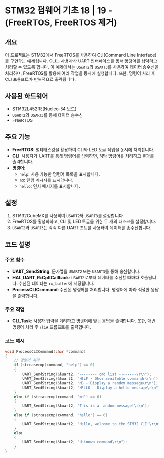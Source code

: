 # STM32 펌웨어 기초 18 | 19 -(FreeRTOS, FreeRTOS 제거)

## 개요
이 프로젝트는 STM32에서 FreeRTOS를 사용하여 CLI(Command Line Interface)를 구현하는 예제입니다. CLI는 사용자가 UART 인터페이스를 통해 명령어를 입력하고 처리할 수 있도록 합니다. 이 예제에서는 `USART2`와 `USART3`를 사용하여 데이터 송수신을 처리하며, FreeRTOS를 활용해 여러 작업을 동시에 실행합니다. 또한, 명령어 처리 후 CLI 프롬프트가 반복적으로 출력됩니다.

## 사용된 하드웨어
- STM32L452RE(Nucleo-64 보드)
- `USART2`와 `USART3`를 통해 데이터 송수신
- FreeRTOS

## 주요 기능
- **FreeRTOS**: 멀티태스킹을 활용하여 CLI와 LED 토글 작업을 동시에 처리합니다.
- **CLI**: 사용자가 UART를 통해 명령어를 입력하면, 해당 명령어를 처리하고 결과를 출력합니다.
- **명령어**: 
  - `help`: 사용 가능한 명령어 목록을 표시합니다.
  - `md`: 랜덤 메시지를 표시합니다.
  - `hello`: 인사 메시지를 표시합니다.

## 설정
1. STM32CubeMX를 사용하여 `USART2`와 `USART3`를 설정합니다. 
2. FreeRTOS를 활성화하고, CLI 및 LED 토글을 위한 두 개의 태스크를 설정합니다.
3. `USART2`와 `USART3`는 각각 다른 UART 포트를 사용하여 데이터를 송수신합니다.

## 코드 설명

### 주요 함수
- **UART_SendString**: 문자열을 `USART2` 또는 `USART3`를 통해 송신합니다.
- **HAL_UART_RxCpltCallback**: `USART2`로부터 데이터를 수신할 때마다 호출됩니다. 수신된 데이터는 `rx_buffer`에 저장됩니다.
- **ProcessCLICommand**: 수신된 명령어를 처리합니다. 명령어에 따라 적절한 응답을 출력합니다.

### 주요 작업
- **CLI_Task**: 사용자 입력을 처리하고 명령어에 맞는 응답을 출력합니다. 또한, 매번 명령어 처리 후 `cli#` 프롬프트를 출력합니다.

### 코드 예시

```c
void ProcessCLICommand(char *command)
{
    // 명령어 처리
    if (strcasecmp(command, "help") == 0)
    {
        UART_SendString(&huart2, "-------- cmd list --------\r\n");
        UART_SendString(&huart2, "HELP - Show available commands\r\n");
        UART_SendString(&huart2, "MD - Display a random message\r\n");
        UART_SendString(&huart2, "HELLO - Display a hello message\r\n");
    }
    else if (strcasecmp(command, "md") == 0)
    {
        UART_SendString(&huart2, "This is a random message!\r\n");
    }
    else if (strcasecmp(command, "hello") == 0)
    {
        UART_SendString(&huart2, "Hello, welcome to the STM32 CLI!\r\n");
    }
    else
    {
        UART_SendString(&huart2, "Unknown command\r\n");
    }
}

